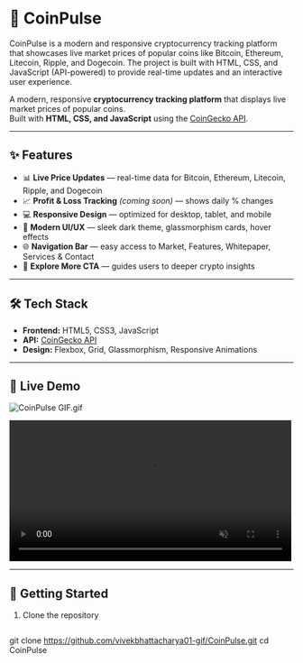 # 🚀 CoinPulse  

CoinPulse  is a modern and responsive cryptocurrency tracking platform that showcases live market prices of popular coins like Bitcoin, Ethereum, Litecoin, Ripple, and Dogecoin.  The project is built with HTML, CSS, and JavaScript (API-powered) to provide real-time updates and an interactive user experience.

A modern, responsive **cryptocurrency tracking platform** that displays live market prices of popular coins.  
Built with **HTML, CSS, and JavaScript** using the [CoinGecko API](https://www.coingecko.com/).  

---

## ✨ Features  

- 📊 **Live Price Updates** — real-time data for Bitcoin, Ethereum, Litecoin, Ripple, and Dogecoin  
- 📈 **Profit & Loss Tracking** *(coming soon)* — shows daily % changes  
- 💻 **Responsive Design** — optimized for desktop, tablet, and mobile  
- 🎨 **Modern UI/UX** — sleek dark theme, glassmorphism cards, hover effects  
- 🌐 **Navigation Bar** — easy access to Market, Features, Whitepaper, Services & Contact  
- 🚀 **Explore More CTA** — guides users to deeper crypto insights  

---

## 🛠️ Tech Stack  

- **Frontend:** HTML5, CSS3, JavaScript  
- **API:** [CoinGecko API](https://www.coingecko.com/en/api)  
- **Design:** Flexbox, Grid, Glassmorphism, Responsive Animations  

---

## 🎥 Live Demo

![CoinPulse GIF.gif](https://github.com/vivekbhattacharya01-gif/CoinPulse/blob/main/CoinPulse%20GIF.gif?raw=true)

[<video src="./images/lumigate-demo.mp4" width="500" autoplay loop muted></video>](https://github.com/vivekbhattacharya01-gif/CoinPulse/blob/main/CoinPulse%20GIF.gif?raw=true)

---

## 🚀 Getting Started  

1. Clone the repository  
   ```bash
git clone https://github.com/vivekbhattacharya01-gif/CoinPulse.git
cd CoinPulse
